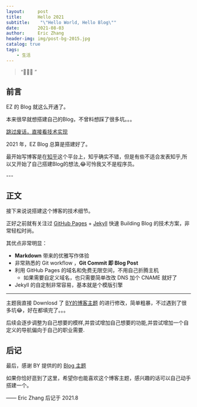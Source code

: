 ```yaml
---
layout:     post
title:      Hello 2021
subtitle:    "\"Hello World, Hello Blog\""
date:       2021-08-03
author:     Eric Zhang
header-img: img/post-bg-2015.jpg
catalog: true
tags:
    - 生活
---
```


> “🙉🙉🙉 ”


## 前言

EZ 的 Blog 就这么开通了。

本来很早就想搭建自己的Blog，不曾料想踩了很多坑。。。

[跳过废话，直接看技术实现 ](#build) 

2021 年，EZ Blog 总算是搭建好了。

最开始写博客是在[知乎](www.zhihu.com)这个平台上，知乎确实不错，但是有些不适合发表知乎,所以又开始了自己搭建Blog的想法,😂可怜我又不是程序员。


<p id = "build"></p>
---

## 正文

接下来说说搭建这个博客的技术细节。  

正好之前就有关注过 [GitHub Pages](https://pages.github.com/) + [Jekyll](http://jekyllrb.com/) 快速 Building Blog 的技术方案，非常轻松时尚。

其优点非常明显：

* **Markdown** 带来的优雅写作体验
* 非常熟悉的 Git workflow ，**Git Commit 即 Blog Post**
* 利用 GitHub Pages 的域名和免费无限空间，不用自己折腾主机
	* 如果需要自定义域名，也只需要简单改改 DNS 加个 CNAME 就好了 
* Jekyll 的自定制非常容易，基本就是个模版引擎



---


主题我直接 Downlosd 了 [BY的博客主题](http://qiubaiying.vip/) 的进行修改，简单粗暴，不过遇到了很多坑😂，好在都填完了。。。

后续会逐步调整为自己想要的模样,并尝试增加自己想要的功能,并尝试增加一个自定义的导航偏向于自己的职业需要.


## 后记

最后，感谢 BY 提供的的 [Blog 主题](https://github.com/qiubaiying/qiubaiying.github.io)

如果你恰好逛到了这里，希望你也能喜欢这个博客主题，感兴趣的话可以自己动手搭建一个。

—— Eric Zhang 后记于 2021.8


